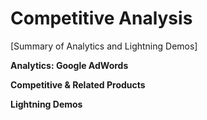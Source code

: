 # Competitive Analysis

\[Summary of Analytics and Lightning Demos\]

**Analytics: Google AdWords**

**Competitive & Related Products**

**Lightning Demos**

